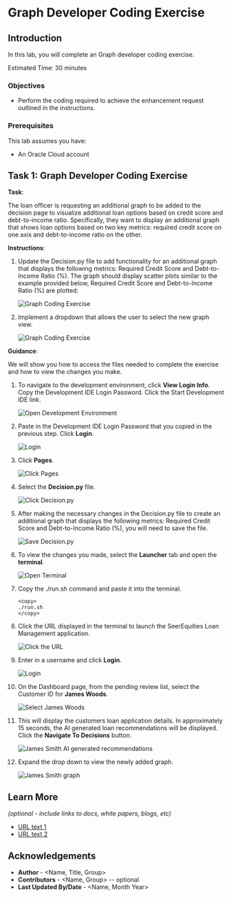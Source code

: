 # Graph Developer Coding Exercise

## Introduction

In this lab, you will complete an Graph developer coding exercise.

Estimated Time: 30 minutes

### Objectives
* Perform the coding required to achieve the enhancement request outlined in the instructions.


### Prerequisites

This lab assumes you have:
* An Oracle Cloud account
   

## Task 1: Graph Developer Coding Exercise

**Task**:

The loan officer is requesting an additional graph to be added to the decision page to visualize additional loan options based on credit score and debt-to-income ratio. Specifically, they want to display an additional graph that shows loan options based on two key metrics: required credit score on one axis and debt-to-income ratio on the other.

**Instructions**:

1. Update the Decision.py file to add functionality for an additional graph that displays the following metrics: Required Credit Score and Debt-to-Income Ratio (%). The graph should display scatter plots similar to the example provided below, Required Credit Score and Debt-to-Income Ratio (%) are plotted:

    ![Graph Coding Exercise](./images/graph-exercise.png " ")

2. Implement a dropdown that allows the user to select the new graph view.

    ![Graph Coding Exercise](./images/graph-dropdown.png " ")

**Guidance**:

We will show you how to access the files needed to complete the exercise and how to view the changes you make.

1. To navigate to the development environment, click **View Login Info**. Copy the Development IDE Login Password. Click the Start Development IDE link.

    ![Open Development Environment](./images/dev-env.png " ")

2. Paste in the Development IDE Login Password that you copied in the previous step. Click **Login**.

    ![Login](./images/jupyter-login.png " ")

3. Click **Pages**.

    ![Click Pages](./images/click-pages.png " ")


4. Select the **Decision.py** file.

    ![Click Decision.py](./images/decision-py.png " ")

5. After making the necessary changes in the Decision.py file to create an additional graph that displays the following metrics: Required Credit Score and Debt-to-Income Ratio (%), you will need to save the file.

    ![Save Decision.py](./images/save-decision-py.png " ")

6. To view the changes you made, select the **Launcher** tab and open the **terminal**. 

    ![Open Terminal](./images/open-terminal.png " ")

7. Copy the ./run.sh command and paste it into the terminal.

    ````
    <copy>
    ./run.sh
    </copy>
    ````

8. Click the URL displayed in the terminal to launch the SeerEquities Loan Management application.

    ![Click the URL](./images/click-url.png " ")

9. Enter in a username and click **Login**.

    ![Login](./images/login.png " ")

10. On the Dashboard page, from the pending review list, select the Customer ID for **James Woods**.

    ![Select James Woods](./images/james-woods.png " ")

11. This will display the customers loan application details. In approximately 15 seconds, the AI generated loan recommendations will be displayed. Click the **Navigate To Decisions** button.

    ![James Smith AI generated recommendations](./images/james-woods-ai.png " ")

12. Expand the drop down to view the newly added graph.

    ![James Smith graph](./images/james-woods-graph.png " ")

## Learn More

*(optional - include links to docs, white papers, blogs, etc)*

* [URL text 1](http://docs.oracle.com)
* [URL text 2](http://docs.oracle.com)

## Acknowledgements
* **Author** - <Name, Title, Group>
* **Contributors** -  <Name, Group> -- optional
* **Last Updated By/Date** - <Name, Month Year>
